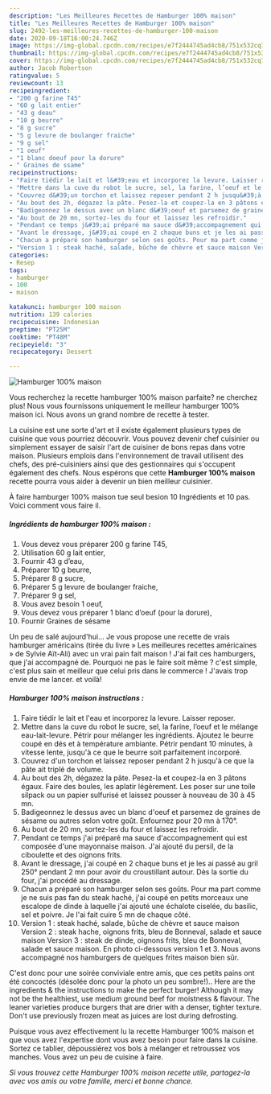 ```yaml
---
description: "Les Meilleures Recettes de Hamburger 100% maison"
title: "Les Meilleures Recettes de Hamburger 100% maison"
slug: 2492-les-meilleures-recettes-de-hamburger-100-maison
date: 2020-09-18T16:00:24.746Z
image: https://img-global.cpcdn.com/recipes/e7f2444745ad4cb8/751x532cq70/hamburger-100-maison-photo-principale-de-la-recette.jpg
thumbnail: https://img-global.cpcdn.com/recipes/e7f2444745ad4cb8/751x532cq70/hamburger-100-maison-photo-principale-de-la-recette.jpg
cover: https://img-global.cpcdn.com/recipes/e7f2444745ad4cb8/751x532cq70/hamburger-100-maison-photo-principale-de-la-recette.jpg
author: Jacob Robertson
ratingvalue: 5
reviewcount: 13
recipeingredient:
- "200 g farine T45"
- "60 g lait entier"
- "43 g deau"
- "10 g beurre"
- "8 g sucre"
- "5 g levure de boulanger fraiche"
- "9 g sel"
- "1 oeuf"
- "1 blanc doeuf pour la dorure"
- " Graines de ssame"
recipeinstructions:
- "Faire tiédir le lait et l&#39;eau et incorporez la levure. Laisser reposer."
- "Mettre dans la cuve du robot le sucre, sel, la farine, l’oeuf et le mélange eau-lait-levure. Pétrir pour mélanger les ingrédients. Ajoutez le beurre coupé en dés et à température ambiante. Pétrir pendant 10 minutes, à vitesse lente, jusqu&#39;à ce que le beurre soit parfaitement incorporé."
- "Couvrez d&#39;un torchon et laissez reposer pendant 2 h jusqu&#39;à ce que la pâte ait triplé de volume."
- "Au bout des 2h, dégazez la pâte. Pesez-la et coupez-la en 3 pâtons égaux. Faire des boules, les aplatir légèrement. Les poser sur une toile silpack ou un papier sulfurisé et laissez pousser à nouveau de 30 à 45 mn."
- "Badigeonnez le dessus avec un blanc d&#39;oeuf et parsemez de graines de sésame ou autres selon votre goût. Enfournez pour 20 mn à 170°."
- "Au bout de 20 mn, sortez-les du four et laissez les refroidir."
- "Pendant ce temps j&#39;ai préparé ma sauce d&#39;accompagnement qui est composée d&#39;une mayonnaise maison. J&#39;ai ajouté du persil, de la ciboulette et des oignons frits."
- "Avant le dressage, j&#39;ai coupé en 2 chaque buns et je les ai passé au gril 250° pendant 2 mn pour avoir du croustillant autour. Dès la sortie du four, j&#39;ai procédé au dressage."
- "Chacun a préparé son hamburger selon ses goûts. Pour ma part comme je ne suis pas fan du steak haché, j&#39;ai coupé en petits morceaux une escalope de dinde à laquelle j&#39;ai ajouté une échalote ciselée, du basilic, sel et poivre. Je l&#39;ai fait cuire 5 mn de chaque côté."
- "Version 1 : steak haché, salade, bûche de chèvre et sauce maison Version 2 : steak hache, oignons frits, bleu de Bonneval, salade et sauce maison Version 3 : steak de dinde, oignons frits, bleu de Bonneval, salade et sauce maison. En photo ci-dessous version 1 et 3. Nous avons accompagné nos hamburgers de quelques frites maison bien sûr."
categories:
- Resep
tags:
- hamburger
- 100
- maison

katakunci: hamburger 100 maison 
nutrition: 139 calories
recipecuisine: Indonesian
preptime: "PT25M"
cooktime: "PT48M"
recipeyield: "3"
recipecategory: Dessert

---
```



![Hamburger 100% maison](https://img-global.cpcdn.com/recipes/e7f2444745ad4cb8/751x532cq70/hamburger-100-maison-photo-principale-de-la-recette.jpg)

Vous recherchez la recette hamburger 100% maison parfaite? ne cherchez plus! Nous vous fournissons uniquement le meilleur hamburger 100% maison ici. Nous avons un grand nombre de recette à tester.

La cuisine est une sorte d'art et il existe également plusieurs types de cuisine que vous pourriez découvrir. Vous pouvez devenir chef cuisinier ou simplement essayer de saisir l'art de cuisiner de bons repas dans votre maison. Plusieurs emplois dans l'environnement de travail utilisent des chefs, des pré-cuisiniers ainsi que des gestionnaires qui s'occupent également des chefs. Nous espérons que cette <strong> Hamburger 100% maison </strong> recette pourra vous aider à devenir un bien meilleur cuisinier.

<!--inarticleads1-->

À faire hamburger 100% maison tue seul besion 10 Ingrédients et 10 pas. Voici comment vous faire il.

##### Ingrédients de hamburger 100% maison :

1. Vous devez vous préparer 200 g farine T45,
1. Utilisation 60 g lait entier,
1. Fournir 43 g d’eau,
1. Préparer 10 g beurre,
1. Préparer 8 g sucre,
1. Préparer 5 g levure de boulanger fraiche,
1. Préparer 9 g sel,
1. Vous avez besoin 1 oeuf,
1. Vous devez vous préparer 1 blanc d’oeuf (pour la dorure),
1. Fournir  Graines de sésame


Un peu de salé aujourd&#39;hui… Je vous propose une recette de vrais hamburger américains (tirée du livre » Les meilleures recettes américaines » de Sylvie Aït-Ali) avec un vrai pain fait maison ! J&#39;ai fait ces hamburgers, que j&#39;ai accompagné de. Pourquoi ne pas le faire soit même ? c&#39;est simple, c&#39;est plus sain et meilleur que celui pris dans le commerce ! J&#39;avais trop envie de me lancer. et voilà! 

<!--inarticleads2-->

##### Hamburger 100% maison instructions :

1. Faire tiédir le lait et l&#39;eau et incorporez la levure. Laisser reposer.
1. Mettre dans la cuve du robot le sucre, sel, la farine, l’oeuf et le mélange eau-lait-levure. Pétrir pour mélanger les ingrédients. Ajoutez le beurre coupé en dés et à température ambiante. Pétrir pendant 10 minutes, à vitesse lente, jusqu&#39;à ce que le beurre soit parfaitement incorporé.
1. Couvrez d&#39;un torchon et laissez reposer pendant 2 h jusqu&#39;à ce que la pâte ait triplé de volume.
1. Au bout des 2h, dégazez la pâte. Pesez-la et coupez-la en 3 pâtons égaux. Faire des boules, les aplatir légèrement. Les poser sur une toile silpack ou un papier sulfurisé et laissez pousser à nouveau de 30 à 45 mn.
1. Badigeonnez le dessus avec un blanc d&#39;oeuf et parsemez de graines de sésame ou autres selon votre goût. Enfournez pour 20 mn à 170°.
1. Au bout de 20 mn, sortez-les du four et laissez les refroidir.
1. Pendant ce temps j&#39;ai préparé ma sauce d&#39;accompagnement qui est composée d&#39;une mayonnaise maison. J&#39;ai ajouté du persil, de la ciboulette et des oignons frits.
1. Avant le dressage, j&#39;ai coupé en 2 chaque buns et je les ai passé au gril 250° pendant 2 mn pour avoir du croustillant autour. Dès la sortie du four, j&#39;ai procédé au dressage.
1. Chacun a préparé son hamburger selon ses goûts. Pour ma part comme je ne suis pas fan du steak haché, j&#39;ai coupé en petits morceaux une escalope de dinde à laquelle j&#39;ai ajouté une échalote ciselée, du basilic, sel et poivre. Je l&#39;ai fait cuire 5 mn de chaque côté.
1. Version 1 : steak haché, salade, bûche de chèvre et sauce maison Version 2 : steak hache, oignons frits, bleu de Bonneval, salade et sauce maison Version 3 : steak de dinde, oignons frits, bleu de Bonneval, salade et sauce maison. En photo ci-dessous version 1 et 3. Nous avons accompagné nos hamburgers de quelques frites maison bien sûr.


C&#39;est donc pour une soirée conviviale entre amis, que ces petits pains ont été concoctés (désolée donc pour la photo un peu sombre!).. Here are the ingredients &amp; the instructions to make the perfect burger! Although it may not be the healthiest, use medium ground beef for moistness &amp; flavour. The leaner varieties produce burgers that are drier with a denser, tighter texture. Don&#39;t use previously frozen meat as juices are lost during defrosting. 

<!--inarticleads1-->

<p>
Puisque vous avez effectivement lu la recette Hamburger 100% maison et que vous avez l'expertise dont vous avez besoin pour faire dans la cuisine. Sortez ce tablier, dépoussiérez vos bols à mélanger et retroussez vos manches. Vous avez un peu de cuisine à faire.
</p>

<p>
<i>Si vous trouvez cette Hamburger 100% maison recette utile, partagez-la avec vos amis ou votre famille, merci et bonne chance.</i>
</p>
